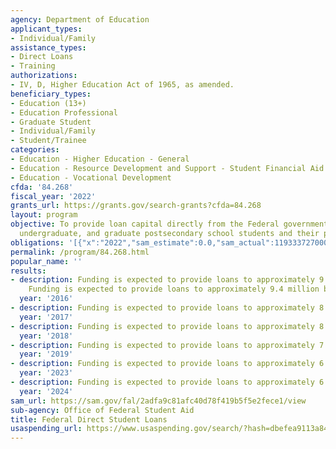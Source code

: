 ```yaml
---
agency: Department of Education
applicant_types:
- Individual/Family
assistance_types:
- Direct Loans
- Training
authorizations:
- IV, D, Higher Education Act of 1965, as amended.
beneficiary_types:
- Education (13+)
- Education Professional
- Graduate Student
- Individual/Family
- Student/Trainee
categories:
- Education - Higher Education - General
- Education - Resource Development and Support - Student Financial Aid
- Education - Vocational Development
cfda: '84.268'
fiscal_year: '2022'
grants_url: https://grants.gov/search-grants?cfda=84.268
layout: program
objective: To provide loan capital directly from the Federal government to vocational,
  undergraduate, and graduate postsecondary school students and their parents.
obligations: '[{"x":"2022","sam_estimate":0.0,"sam_actual":119333727000.0,"usa_spending_actual":0.0},{"x":"2023","sam_estimate":127550252000.0,"sam_actual":0.0,"usa_spending_actual":0.0},{"x":"2024","sam_estimate":122285960000.0,"sam_actual":0.0,"usa_spending_actual":0.0}]'
permalink: /program/84.268.html
popular_name: ''
results:
- description: Funding is expected to provide loans to approximately 9.7 million borrowers.
    Funding is expected to provide loans to approximately 9.4 million borrowers
  year: '2016'
- description: Funding is expected to provide loans to approximately 8.7 million borrowers.
  year: '2017'
- description: Funding is expected to provide loans to approximately 8.5 million borrowers.
  year: '2018'
- description: Funding is expected to provide loans to approximately 7.9 million borrowers.
  year: '2019'
- description: Funding is expected to provide loans to approximately 6.9 million borrowers.
  year: '2023'
- description: Funding is expected to provide loans to approximately 6.7 million borrowers.
  year: '2024'
sam_url: https://sam.gov/fal/2adfa9c81afc40d78f419b5f5e2fece1/view
sub-agency: Office of Federal Student Aid
title: Federal Direct Student Loans
usaspending_url: https://www.usaspending.gov/search/?hash=dbefea9113a84db84c41d365f8d368db
---
```

